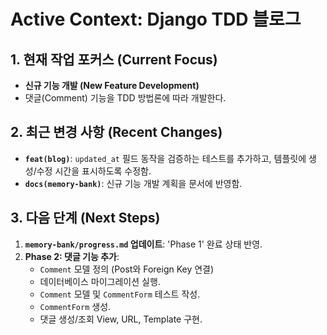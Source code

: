 # Active Context: Django TDD 블로그

## 1. 현재 작업 포커스 (Current Focus)

- **신규 기능 개발 (New Feature Development)**
- 댓글(Comment) 기능을 TDD 방법론에 따라 개발한다.

## 2. 최근 변경 사항 (Recent Changes)

- **`feat(blog)`**: `updated_at` 필드 동작을 검증하는 테스트를 추가하고, 템플릿에 생성/수정 시간을 표시하도록 수정함.
- **`docs(memory-bank)`**: 신규 기능 개발 계획을 문서에 반영함.

## 3. 다음 단계 (Next Steps)

1.  **`memory-bank/progress.md` 업데이트**: 'Phase 1' 완료 상태 반영.
2.  **Phase 2: 댓글 기능 추가**:
    - `Comment` 모델 정의 (Post와 Foreign Key 연결)
    - 데이터베이스 마이그레이션 실행.
    - `Comment` 모델 및 `CommentForm` 테스트 작성.
    - `CommentForm` 생성.
    - 댓글 생성/조회 View, URL, Template 구현.
